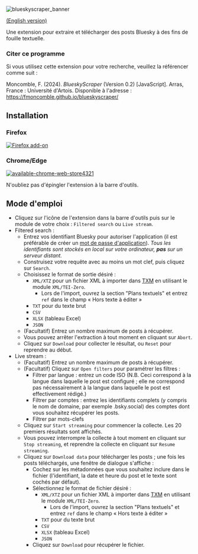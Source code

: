 ![blueskyscraper_banner](https://github.com/fmoncomble/blueskyscraper/assets/59739627/ae109759-a3c0-428f-acd3-bdc501176a4d)

[(English version)](https://fmoncomble.github.io/blueskyscraper)

Une extension pour extraire et télécharger des posts Bluesky à des fins de fouille textuelle.

### Citer ce programme

Si vous utilisez cette extension pour votre recherche, veuillez la référencer comme suit :

Moncomble, F. (2024). _BlueskyScraper_ (Version 0.2) [JavaScript]. Arras, France : Université d'Artois. Disponible à l'adresse : https://fmoncomble.github.io/blueskyscraper/

## Installation

### Firefox

[ ![Firefox add-on](https://github.com/fmoncomble/Figaro_extractor/assets/59739627/e4df008e-1aac-46be-a216-e6304a65ba97)](https://github.com/fmoncomble/blueskyscraper/releases/latest/download/blueskyscraper.xpi)

### Chrome/Edge

[![available-chrome-web-store4321](https://github.com/fmoncomble/blueskyscraper/assets/59739627/2076ad33-f8be-44b5-b61f-660ace7aa3f4)](https://chromewebstore.google.com/detail/blueskyscraper/jmkhelpgncojgldgiegfnnkgnhojdnjh)

N'oubliez pas d'épingler l'extension à la barre d'outils.

## Mode d'emploi

-   Cliquez sur l'icône de l'extension dans la barre d'outils puis sur le module de votre choix : `Filtered search` ou `Live stream`.
-   Filtered search :
    -   Entrez vos identifiant Bluesky pour autoriser l'application (il est préférable de créer un <a href="https://bsky.app/settings/app-passwords" target="_blank">mot de passe d'application</a>). _Tous les identifiants sont stockés en local sur votre ordinateur, **pas** sur un serveur distant._
    -   Construisez votre requête avec au moins un mot clef, puis cliquez sur `Search`.
    -   Choisissez le format de sortie désiré :
        -   `XML/XTZ` pour un fichier XML à importer dans [TXM](https://txm.gitpages.huma-num.fr/textometrie/en/index.html) en utilisant le module `XML/TEI-Zero`.
            -   Lors de l'import, ouvrez la section "Plans textuels" et entrez `ref` dans le champ « Hors texte à éditer »
        -   `TXT` pour du texte brut
        -   `CSV`
        -   `XLSX` (tableau Excel)
        -   `JSON`
    -   (Facultatif) Entrez un nombre maximum de posts à récupérer.
    -   Vous pouvez arrêter l'extraction à tout moment en cliquant sur `Abort`.
    -   Cliquez sur `Download` pour collecter le résultat, ou `Reset` pour reprendre au début.
-   Live stream :
    -   (Facultatif) Entrez un nombre maximum de posts à récupérer.
    -   (Facultatif) Cliquez sur `Open filters` pour paramétrer les filtres :
        -   Filtrer par langue : entrez un code ISO (N.B. Ceci correspond à la langue dans laquelle le post est configuré ; elle ne correspond pas nécessairement à la langue dans laquelle le post est effectivement rédigé.)
        -   Filtrer par comptes : entrez les identifiants complets (y compris le nom de domaine, par exemple .bsky.social) des comptes dont vous souhaitez récupérer les posts.
        -   Filtrer par mots-clefs
    -   Cliquez sur `Start streaming` pour commencer la collecte. Les 20 premiers résultats sont affichés.
    -   Vous pouvez interrompre la collecte à tout moment en cliquant sur `Stop streaming`, et reprendre la collecte en cliquant sur `Resume streaming`.
    -   Cliquez sur `Download data` pour télécharger les posts ; une fois les posts téléchargés, une fenêtre de dialogue s'affiche :
        -   Cochez sur les métadonnées que vous souhaitez inclure dans le fichier (l'identifiant, la date et heure du post et le texte sont cochés par défaut).
        -   Sélectionnez le format de fichier désiré :
            -   `XML/XTZ` pour un fichier XML à importer dans [TXM](https://txm.gitpages.huma-num.fr/textometrie/en/index.html) en utilisant le module `XML/TEI-Zero`.
                -   Lors de l'import, ouvrez la section "Plans textuels" et entrez `ref` dans le champ « Hors texte à éditer »
            -   `TXT` pour du texte brut
            -   `CSV`
            -   `XLSX` (tableau Excel)
            -   `JSON`
        -   Cliquez sur `Download` pour récupérer le fichier.
